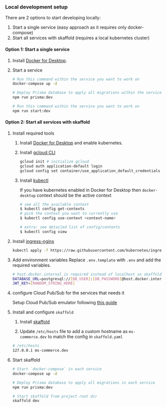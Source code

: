 ### Local development setup

There are 2 options to start developing locally:

1. Start a single service (easy approach as it requires only docker-compose)
2. Start all services with skaffold (requires a local kubernetes cluster)

#### Option 1: Start a single service

1. Install [Docker for Desktop](https://www.docker.com/products/docker-desktop/).

2. Start a service

   ```bash
   # Run this command within the service you want to work on
   docker-compose up -d

   # Deploy Prisma database to apply all migrations within the service you want to work on
   npm run prisma:dev

   # Run this command within the service you want to work on
   npm run start:dev
   ```

#### Option 2: Start all services with skaffold

1. Install required tools

   1. Install [Docker for Desktop](https://www.docker.com/products/docker-desktop/) and enable kubernetes.

   2. Install [gcloud CLI](https://cloud.google.com/sdk/docs/install)

      ```bash
      gcloud init # initialize gcloud
      gcloud auth application-default login
      gcloud config set container/use_application_default_credentials true
      ```

   3. Install [kubectl](https://kubernetes.io/docs/tasks/tools/)

      If you have kubernetes enabled in Docker for Desktop then `docker-desktop` context should be the active context

      ```bash
      # see all the available context
      $ kubectl config get-contexts
      # pick the context you want to currently use
      $ kubectl config use-context <context-name>

      # extra: see detailed list of config/contexts
      $ kubectl config view
      ```

2. Install [ingress-nginx](https://kubernetes.github.io/ingress-nginx/deploy/#quick-start)

   ```bash
   kubectl apply -f https://raw.githubusercontent.com/kubernetes/ingress-nginx/controller-v1.5.1/deploy/static/provider/cloud/deploy.yaml
   ```

3. Add environment variables
   Replace `.env.template` with `.env` and add the required variables.

   ```bash
   # host.docker.internal is required instead of localhost so skaffold can connect to docker-compose
   DATABASE_URL=postgresql://[DB_USER]:[DB_PASSWORD]@host.docker.internal:[DB_PORT]/[DB]
   JWT_KEY=[RANDOM_STRING_HERE]
   ```

4. configure Cloud Pub/Sub for the services that needs it

   Setup Cloud Pub/Sub emulator following [this guide](https://cloud.google.com/pubsub/docs/emulator)

5. Install and configure `skaffold`

   1. Install [skaffold](https://skaffold.dev)

   2. Update `/etc/hosts` file to add a custom hostname as `ms-commerce.dev` to match the config in `skaffold.yaml`

   ```bash
   # /etc/hosts
   127.0.0.1 ms-commerce.dev
   ```

6. Start skaffold

   ```bash
   # Start `docker-compose` in each service
   docker-compose up -d

   # Deploy Prisma database to apply all migrations in each service
   npm run prisma:dev

   # Start skaffold from project root dir
   skaffold dev
   ```
